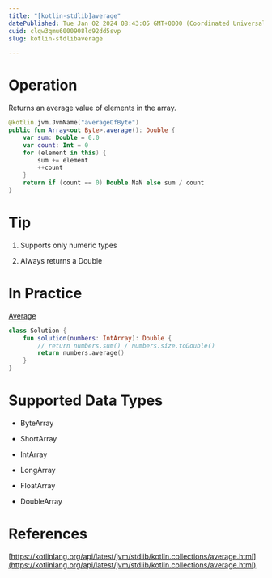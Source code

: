 ```yaml
---
title: "[kotlin-stdlib]average"
datePublished: Tue Jan 02 2024 08:43:05 GMT+0000 (Coordinated Universal Time)
cuid: clqw3qmu6000908ld92dd5svp
slug: kotlin-stdlibaverage

---
```


# Operation

Returns an average value of elements in the array.

```kotlin
@kotlin.jvm.JvmName("averageOfByte")
public fun Array<out Byte>.average(): Double {
    var sum: Double = 0.0
    var count: Int = 0
    for (element in this) {
        sum += element
        ++count
    }
    return if (count == 0) Double.NaN else sum / count
}
```

# Tip

1. Supports only numeric types
    
2. Always returns a Double
    

# In Practice

[Average](https://school.programmers.co.kr/learn/courses/30/lessons/120817)

```kotlin
class Solution {
    fun solution(numbers: IntArray): Double {
        // return numbers.sum() / numbers.size.toDouble()
        return numbers.average()
    }
}
```

# Supported Data Types

* ByteArray
    
* ShortArray
    
* IntArray
    
* LongArray
    
* FloatArray
    
* DoubleArray
    

# References

[https://kotlinlang.org/api/latest/jvm/stdlib/kotlin.collections/average.html](https://kotlinlang.org/api/latest/jvm/stdlib/kotlin.collections/average.html)